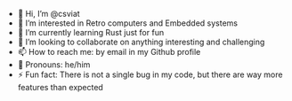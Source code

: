 - 👋 Hi, I’m @csviat
- 👀 I’m interested in Retro computers and Embedded systems
- 🌱 I’m currently learning Rust just for fun
- 💞️ I’m looking to collaborate on anything interesting and challenging
- 📫 How to reach me: by email in my Github profile
- 🙂 Pronouns: he/him
- ⚡ Fun fact: There is not a single bug in my code, but there are way more features than expected

<!---
csviat/csviat is a ✨ special ✨ repository because its `README.md` (this file) appears on your GitHub profile.
You can click the Preview link to take a look at your changes.
--->
